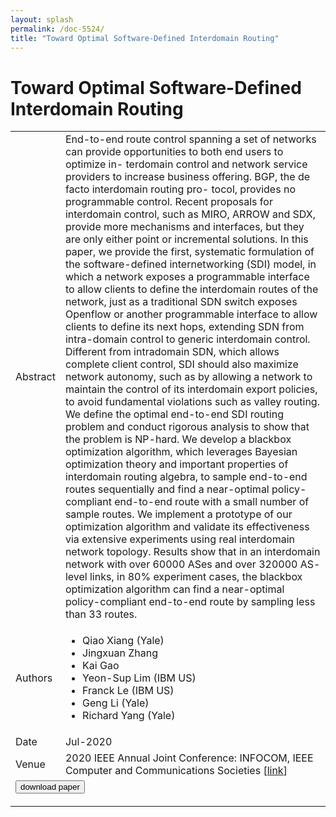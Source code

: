 ```yaml
---
layout: splash
permalink: /doc-5524/
title: "Toward Optimal Software-Defined Interdomain Routing"
---
```


# Toward Optimal Software-Defined Interdomain Routing

<table>
    <tbody>
    <tr>
        <td>Abstract</td>
        <td>End-to-end route control spanning a set of networks can provide opportunities to both end users to optimize in- terdomain control and network service providers to increase business offering. BGP, the de facto interdomain routing pro- tocol, provides no programmable control. Recent proposals for interdomain control, such as MIRO, ARROW and SDX, provide more mechanisms and interfaces, but they are only either point or incremental solutions. In this paper, we provide the first, systematic formulation of the software-defined internetworking (SDI) model, in which a network exposes a programmable interface to allow clients to define the interdomain routes of the network, just as a traditional SDN switch exposes Openflow or another programmable interface to allow clients to define its next hops, extending SDN from intra-domain control to generic interdomain control. Different from intradomain SDN, which allows complete client control, SDI should also maximize network autonomy, such as by allowing a network to maintain the control of its interdomain export policies, to avoid fundamental violations such as valley routing. We define the optimal end-to-end SDI routing problem and conduct rigorous analysis to show that the problem is NP-hard. We develop a blackbox optimization algorithm, which leverages Bayesian optimization theory and important properties of interdomain routing algebra, to sample end-to-end routes sequentially and find a near-optimal policy- compliant end-to-end route with a small number of sample routes. We implement a prototype of our optimization algorithm and validate its effectiveness via extensive experiments using real interdomain network topology. Results show that in an interdomain network with over 60000 ASes and over 320000 AS- level links, in 80% experiment cases, the blackbox optimization algorithm can find a near-optimal policy-compliant end-to-end route by sampling less than 33 routes.</td>
    </tr>
    <tr>
        <td>Authors</td>
        <td>
            <ul>
                <li>Qiao Xiang (Yale)</li>
                <li>Jingxuan Zhang</li>
                <li>Kai Gao</li>
                <li>Yeon-Sup Lim (IBM US)</li>
                <li>Franck Le (IBM US)</li>
                <li>Geng Li (Yale)</li>
                <li>Richard Yang (Yale)</li>
            </ul>
        </td>
    </tr>
    <tr>
        <td>Date</td>
        <td>Jul-2020</td>
    </tr>
    <tr>
        <td>Venue</td>
        <td>2020 IEEE Annual Joint Conference: INFOCOM, IEEE Computer and Communications Societies [<a href="https://ieeexplore.ieee.org/abstract/document/9155486">link</a>]</td>
    </tr>
        <tr>
            <td colspan="2">
                <form method="get" action="https://ibm.box.com/v/doc-5524-paper">
                    <button type="submit">download paper</button>
                </form>
            </td>
        </tr>
    </tbody>
</table>
